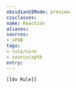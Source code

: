 ```yaml
---
obsidianUIMode: preview
cssclasses:
name: Reaction
aliases:
sources:
- xPHB
tags:
- rule/core
- source/xphb
entry:
---
```


```meta-bind-embed
[[dv Rule]]
```